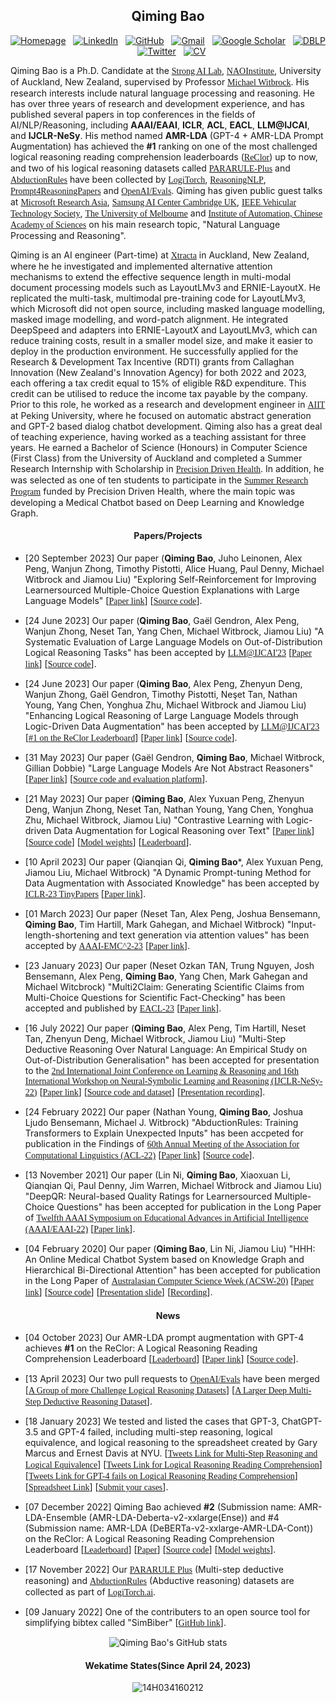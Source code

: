 <div align="center">

## **Qiming Bao**

<p align="center">

[![Homepage](https://img.shields.io/badge/-Homepage-purple?style=flat-square&logo=homepage&logoColor=white&link=https://14h034160212.github.io/)](https://14h034160212.github.io/)&nbsp;&nbsp;
[![LinkedIn](https://img.shields.io/badge/-LinkedIn-blue?style=flat-square&logo=Linkedin&logoColor=white&link=https://www.linkedin.com/in/qiming-bill-bao-773757166/)](https://www.linkedin.com/in/qiming-bill-bao-773757166/)&nbsp;&nbsp;
[![GitHub](https://img.shields.io/badge/-GitHub-black?style=flat-square&logo=GitHub&logoColor=white&link=https://github.com/14H034160212)](https://github.com/14H034160212)&nbsp;&nbsp;
[![Gmail](https://img.shields.io/badge/-Gmail-red?style=flat-square&logo=Gmail&logoColor=white&link=mailto:qiming.bao@auckland.ac.nz)](mailto:qiming.bao@auckland.ac.nz)&nbsp;&nbsp;
[![Google Scholar](https://img.shields.io/badge/-Google%20Scholar-blue?style=flat-square&logo=Google%20Scholar&logoColor=white&link=https://scholar.google.com/citations?user=t-PqsgcAAAAJ)](https://scholar.google.com/citations?user=t-PqsgcAAAAJ&hl=en)&nbsp;&nbsp;
[![DBLP](https://img.shields.io/badge/-DBLP-yellow?style=flat-square&logo=DBLP&logoColor=white&link=https://dblp.org/pid/126/9037-1.html)](https://dblp.org/pid/126/9037-1.html)&nbsp;&nbsp;
[![Twitter](https://img.shields.io/badge/-Twitter-blue?style=flat-square&logo=Twitter&logoColor=white&link=https://twitter.com/qiming_bao)](https://twitter.com/qiming_bao)&nbsp;&nbsp;
[![CV](https://img.shields.io/badge/-CV-brown?style=flat-square&logo=CV&logoColor=white&link=https://14h034160212.github.io/cv.html)](https://14h034160212.github.io/cv.html)
</p>
</div>



Qiming Bao is a Ph.D. Candidate at the <A href="https://www.ai.ac.nz/sail/"><FONT face="Bitstream Vera Sans">Strong AI Lab</FONT></A>, <A href="https://www.naoinstitute.auckland.ac.nz/"><FONT face="Bitstream Vera Sans">NAOInstitute</FONT></A>, University of Auckland, New Zealand, supervised by Professor <A href="https://profiles.auckland.ac.nz/m-witbrock"><FONT face="Bitstream Vera Sans">Michael Witbrock</FONT></A>. His research interests include natural language processing and reasoning. He has over three years of research and development experience, and has published several papers in top conferences in the fields of AI/NLP/Reasoning, including **AAAI/EAAI**, **ICLR**, **ACL**, **EACL**, **LLM@IJCAI**, and **IJCLR-NeSy**. His method named **AMR-LDA** (GPT-4 + AMR-LDA Prompt Augmentation) has achieved the **#1** ranking on one of the most challenged logical reasoning reading comprehension leaderboards (<A href="https://eval.ai/web/challenges/challenge-page/503/leaderboard/1347"><FONT face="Bitstream Vera Sans">ReClor</FONT></A>) up to now, and two of his logical reasoning datasets called <A href="https://github.com/Strong-AI-Lab/PARARULE-Plus"><FONT face="Bitstream Vera Sans">PARARULE-Plus</FONT></A> and <A href="https://github.com/Strong-AI-Lab/AbductionRules"><FONT face="Bitstream Vera Sans">AbductionRules</FONT></A> have been collected by <A href="https://www.logitorch.ai/"><FONT face="Bitstream Vera Sans">LogiTorch</FONT></A>, <A href="https://github.com/FreedomIntelligence/ReasoningNLP"><FONT face="Bitstream Vera Sans">ReasoningNLP</FONT></A>, <A href="https://github.com/zjunlp/Prompt4ReasoningPapers"><FONT face="Bitstream Vera Sans">Prompt4ReasoningPapers</FONT></A> and <A href="https://github.com/openai/evals/pull/651"><FONT face="Bitstream Vera Sans">OpenAI/Evals</FONT></A>. Qiming has given public guest talks at <A href="https://youtu.be/nfNbSZPY4EU"><FONT face="Bitstream Vera Sans">Microsoft Research Asia</FONT></A>, <A href="https://youtu.be/0ZkayBD3WVY"><FONT face="Bitstream Vera Sans">Samsung AI Center Cambridge UK</FONT></A>, <A href="https://youtu.be/ZzCpq5gXQto"><FONT face="Bitstream Vera Sans">IEEE Vehicular Technology Society</FONT></A>, <A href="https://14h034160212.github.io/Invitation_UoM_NLP_Reading_Group.pdf"><FONT face="Bitstream Vera Sans">The University of Melbourne</FONT></A> and <A href="https://14h034160212.github.io/Chinese_Academy_of_Sciences_Invitation_Letter.pdf"><FONT face="Bitstream Vera Sans">Institute of Automation, Chinese Academy of Sciences</FONT></A> on his main research topic, "Natural Language Processing and Reasoning".

Qiming is an AI engineer (Part-time) at <A href="https://xtracta.com/"><FONT face="Bitstream Vera Sans">Xtracta</FONT></A> in Auckland, New Zealand, where he he investigated and implemented alternative attention mechanisms to extend the effective sequence length in multi-modal document processing models such as LayoutLMv3 and ERNIE-LayoutX. He replicated the multi-task, multimodal pre-training code for LayoutLMv3, which Microsoft did not open source, including masked language modelling, masked image modelling, and word-patch alignment. He integrated DeepSpeed and adapters into ERNIE-LayoutX and LayoutLMv3, which can reduce training costs, result in a smaller model size, and make it easier to deploy in the production environment. He successfully applied for the Research & Development Tax Incentive (RDTI) grants from Callaghan Innovation (New Zealand's Innovation Agency) for both 2022 and 2023, each offering a tax credit equal to 15% of eligible R&D expenditure. This credit can be utilised to reduce the income tax payable by the company. Prior to this role, he worked as a research and development engineer in <A href="https://www.aiit.org.cn/p_enPage"><FONT face="Bitstream Vera Sans">AIIT</FONT></A> at Peking University, where he focused on automatic abstract generation and GPT-2 based dialog chatbot development. Qiming also has a great deal of teaching experience, having worked as a teaching assistant for three years. He earned a Bachelor of Science (Honours) in Computer Science (First Class) from the University of Auckland and completed a Summer Research Internship with Scholarship in <A href="https://precisiondrivenhealth.com/"><FONT face="Bitstream Vera Sans">Precision Driven Health</FONT></A>. In addition, he was selected as one of ten students to participate in the <A href="https://precisiondrivenhealth.com/an-online-system-for-answering-medical-questions/"><FONT face="Bitstream Vera Sans">Summer Research Program</FONT></A> funded by Precision Driven Health, where the main topic was developing a Medical Chatbot based on Deep Learning and Knowledge Graph.

<!--**I am open to looking for a full-time job opportunity related to Post-doc Researcher, Machine Learning/AI Engineer. I am passionate and skilled in data-driven projects, especially on Natural Language Processing, with more than three years of work and project experience. I can bring state-of-the-art ideas and technology to your lab/company.** -->

<h4 align="center">Papers/Projects</h4>

- [20 September 2023] Our paper (**Qiming Bao**, Juho Leinonen, Alex Peng, Wanjun Zhong, Timothy Pistotti, Alice Huang, Paul Denny, Michael Witbrock and Jiamou Liu) "Exploring Self-Reinforcement for Improving Learnersourced Multiple-Choice Question Explanations with Large Language Models" [<A href="http://arxiv.org/abs/2309.10444"><FONT face="Bitstream Vera Sans">Paper link</FONT></A>] [<A href="https://github.com/Strong-AI-Lab/Explanation-Generation"><FONT face="Bitstream Vera Sans">Source code</FONT></A>].<br />

- [24 June 2023] Our paper (**Qiming Bao**, Gaël Gendron, Alex Peng, Wanjun Zhong, Neset Tan, Yang Chen, Michael Witbrock, Jiamou Liu) "A Systematic Evaluation of Large Language Models on Out-of-Distribution Logical Reasoning Tasks" has been accepted by <A href="https://bigmodel.ai/llm-ijcai23"><FONT face="Bitstream Vera Sans">LLM@IJCAI'23</FONT></A> [<A href="https://arxiv.org/abs/2310.09430"><FONT face="Bitstream Vera Sans">Paper link</FONT></A>] [<A href="https://github.com/Strong-AI-Lab/Logical-and-abstract-reasoning"><FONT face="Bitstream Vera Sans">Source code</FONT></A>].

- [24 June 2023] Our paper (**Qiming Bao**, Alex Peng, Zhenyun Deng, Wanjun Zhong, Gaël Gendron, Timothy Pistotti, Neşet Tan, Nathan Young, Yang Chen, Yonghua Zhu, Michael Witbrock and Jiamou Liu) "Enhancing Logical Reasoning of Large Language Models through Logic-Driven Data Augmentation" has been accepted by <A href="https://bigmodel.ai/llm-ijcai23"><FONT face="Bitstream Vera Sans">LLM@IJCAI'23</FONT></A> [<A href="https://eval.ai/web/challenges/challenge-page/503/leaderboard/1347"><FONT face="Bitstream Vera Sans">#1 on the ReClor Leaderboard</FONT></A>] [<A href="https://arxiv.org/abs/2305.12599v2"><FONT face="Bitstream Vera Sans">Paper link</FONT></A>] [<A href="https://github.com/Strong-AI-Lab/Logical-Equivalence-driven-AMR-Data-Augmentation-for-Representation-Learning"><FONT face="Bitstream Vera Sans">Source code</FONT></A>].

- [31 May 2023] Our paper (Gaël Gendron, **Qiming Bao**, Michael Witbrock, Gillian Dobbie) "Large Language Models Are Not Abstract Reasoners" [<A href="https://arxiv.org/abs/2305.19555"><FONT face="Bitstream Vera Sans">Paper link</FONT></A>] [<A href="https://github.com/Strong-AI-Lab/Logical-and-abstract-reasoning"><FONT face="Bitstream Vera Sans">Source code and evaluation platform</FONT></A>].<br />

- [21 May 2023] Our paper (**Qiming Bao**, Alex Yuxuan Peng, Zhenyun Deng, Wanjun Zhong, Neset Tan, Nathan Young, Yang Chen, Yonghua Zhu, Michael Witbrock, Jiamou Liu) "Contrastive Learning with Logic-driven Data Augmentation for Logical Reasoning over Text" [<A href="https://arxiv.org/abs/2305.12599"><FONT face="Bitstream Vera Sans">Paper link</FONT></A>] [<A href="https://github.com/Strong-AI-Lab/Logical-Equivalence-driven-AMR-Data-Augmentation-for-Representation-Learning"><FONT face="Bitstream Vera Sans">Source code</FONT></A>] [<A href="https://huggingface.co/qbao775/AMR-LE-DeBERTa-V2-XXLarge-Contraposition"><FONT face="Bitstream Vera Sans">Model weights</FONT></A>] [<A href="https://eval.ai/web/challenges/challenge-page/503/leaderboard/1347"><FONT face="Bitstream Vera Sans">Leaderboard</FONT></A>].<br />

- [10 April 2023] Our paper (Qianqian Qi, **Qiming Bao***, Alex Yuxuan Peng, Jiamou Liu, Michael Witbrock) "A Dynamic Prompt-tuning Method for Data Augmentation with Associated Knowledge" has been accepted by <A href="https://openreview.net/group?id=ICLR.cc/2023/TinyPapers"><FONT face="Bitstream Vera Sans">ICLR-23 TinyPapers</FONT></A> [<A href="https://openreview.net/forum?id=hli7A0ioiS_"><FONT face="Bitstream Vera Sans">Paper link</FONT></A>].<br />
  
- [01 March 2023] Our paper (Neset Tan, Alex Peng, Joshua Bensemann, **Qiming Bao**, Tim Hartill, Mark Gahegan, and Michael Witbrock) "Input-length-shortening and text generation via attention values" has been accepted by <A href="https://www.emc2-ai.org/aaai-23"><FONT face="Bitstream Vera Sans">AAAI-EMC^2-23</FONT></A> [<A href="https://arxiv.org/abs/2303.07585"><FONT face="Bitstream Vera Sans">Paper link</FONT></A>].<br />
    
- [23 January 2023] Our paper (Neset Ozkan TAN, Trung Nguyen, Josh Bensemann, Alex Peng, **Qiming Bao**, Yang Chen, Mark Gahegan and Michael Witcbrock) "Multi2Claim: Generating Scientific Claims from Multi-Choice Questions for Scientific Fact-Checking" has been accepted and published by <A href="https://2023.eacl.org/"><FONT face="Bitstream Vera Sans">EACL-23</FONT></A> [<A href="https://aclanthology.org/2023.eacl-main.194/"><FONT face="Bitstream Vera Sans">Paper link</FONT></A>]. <br />
    
- [16 July 2022] Our paper (**Qiming Bao**, Alex Peng, Tim Hartill, Neset Tan, Zhenyun Deng, Michael Witbrock, Jiamou Liu) "Multi-Step Deductive Reasoning Over Natural Language: An Empirical Study on Out-of-Distribution Generalisation" has been accepted for presentation to the <A href="http://ceur-ws.org/Vol-3212/"><FONT face="Bitstream Vera Sans">2nd International Joint Conference on Learning & Reasoning and 16th International Workshop on Neural-Symbolic Learning and Reasoning (IJCLR-NeSy-22)</FONT></A> [<A href="https://ceur-ws.org/Vol-3212/paper15.pdf"><FONT face="Bitstream Vera Sans">Paper link</FONT></A>] [<A href="https://github.com/Strong-AI-Lab/Multi-Step-Deductive-Reasoning-Over-Natural-Language"><FONT face="Bitstream Vera Sans">Source code and dataset</FONT></A>] [<A href="http://ilp.doc.ic.ac.uk/ijclr22_videos/NeSy%20Session%205%20-%20Thursday%2029th%20-%2014_40%20-%2015_50%20(BST)%20includes%20NeSy%20Invited%20Talk%20William%20Cohen.mp4"><FONT face="Bitstream Vera Sans">Presentation recording</FONT></A>]. <br />
    
- [24 February 2022] Our paper (Nathan Young, **Qiming Bao**, Joshua Ljudo Bensemann, Michael J. Witbrock) "AbductionRules: Training Transformers to Explain Unexpected Inputs" has been accpeted for publication in the Findings of <A href="https://www.2022.aclweb.org/"><FONT face="Bitstream Vera Sans">60th Annual Meeting of the Association for Computational Linguistics (ACL-22)</FONT></A> [<A href="https://aclanthology.org/2022.findings-acl.19/"><FONT face="Bitstream Vera Sans">Paper link</FONT></A>] [<A href="https://github.com/Strong-AI-Lab/AbductionRules"><FONT face="Bitstream Vera Sans">Source code</FONT></A>].<br />
  
- [13 November 2021] Our paper (Lin Ni, **Qiming Bao**, Xiaoxuan Li, Qianqian Qi, Paul Denny, Jim Warren, Michael Witbrock and Jiamou Liu) "DeepQR: Neural-based Quality Ratings for Learnersourced Multiple-Choice Questions" has been accepted for publication in the Long Paper of <A href="https://aaai.org/conference/aaai/aaai-22/eaai-22/"><FONT face="Bitstream Vera Sans">Twelfth AAAI Symposium on Educational Advances in Artificial Intelligence (AAAI/EAAI-22)</FONT></A> [<A href="https://ojs.aaai.org/index.php/AAAI/article/view/21562"><FONT face="Bitstream Vera Sans">Paper link</FONT></A>]. <br />

- [04 February 2020] Our paper (**Qiming Bao**, Lin Ni, Jiamou Liu) "HHH: An Online Medical Chatbot System based on Knowledge Graph and Hierarchical Bi-Directional Attention" has been accepted for publication in the Long Paper of <A href="https://acsw.core.edu.au/2020-acsw-home"><FONT face="Bitstream Vera Sans">Australasian Computer Science Week (ACSW-20)</FONT></A> [<A href="https://arxiv.org/abs/2002.03140"><FONT face="Bitstream Vera Sans">Paper link</FONT></A>] [<A href="https://github.com/14H034160212/HHH-An-Online-Question-Answering-System-for-Medical-Questions"><FONT face="Bitstream Vera Sans">Source code</FONT></A>] [<A href="https://www.youtube.com/redirect?event=comments&redir_token=QUFFLUhqbWtqVHRmbzdQYVJFSW9odl9qZF9CWTdxUXdvQXxBQ3Jtc0ttQjRBdktkOFQ1enpvUGk1X0ZLT0hIb3g5WnhZWjVyVjFiVUQ1STdTeW9pMXdpYlJWSk9xeVA0Y01Qbm85bkQtRWxjdlk5TWdfY2I0OFNIazBhRkFoNEN6YmdjYTFaVnh3Ynkyel9LQjNhbkZ4WGxwQQ&q=https%3A%2F%2Fdocs.google.com%2Fpresentation%2Fd%2F15BfDM07IdUJiqONTAXAhIk3Y8a6oWn_2%2Fedit%3Fusp%3Dsharing%26ouid%3D116744487318855501460%26rtpof%3Dtrue%26sd%3Dtrue&stzid=UgxhkQ3dcho0vzjqWIV4AaABAg"><FONT face="Bitstream Vera Sans">Presentation slide</FONT></A>] [<A href="https://youtu.be/zTK3zZtxHs4"><FONT face="Bitstream Vera Sans">Recording</FONT></A>]. <br />
<h4 align="center">News</h4>

- [04 October 2023] Our AMR-LDA prompt augmentation with GPT-4 achieves **#1** on the ReClor: A Logical Reasoning Reading Comprehension Leaderboard [<A href="https://eval.ai/web/challenges/challenge-page/503/leaderboard/1347"><FONT face="Bitstream Vera Sans">Leaderboard</FONT></A>] [<A href="https://arxiv.org/abs/2305.12599v2"><FONT face="Bitstream Vera Sans">Paper link</FONT></A>] [<A href="https://github.com/Strong-AI-Lab/Logical-Equivalence-driven-AMR-Data-Augmentation-for-Representation-Learning"><FONT face="Bitstream Vera Sans">Source code</FONT></A>].

- [13 April 2023] Our two pull requests to <A href="https://github.com/openai/evals"><FONT face="Bitstream Vera Sans">OpenAI/Evals</FONT></A> have been merged 
        [<A href="https://github.com/openai/evals/pull/648"><FONT face="Bitstream Vera Sans">A Group of more Challenge Logical Reasoning Datasets</FONT></A>]
	[<A href="https://github.com/openai/evals/pull/651"><FONT face="Bitstream Vera Sans">A Larger Deep Multi-Step Deductive Reasoning Dataset</FONT></A>]. <br />

- [18 January 2023] We tested and listed the cases that GPT-3, ChatGPT-3.5 and GPT-4 failed, including multi-step reasoning, logical equivalence, and logical reasoning to the spreadsheet created by Gary Marcus and Ernest Davis at NYU.
        [<A href="https://twitter.com/qiming_bao/status/1615311194931490818"><FONT face="Bitstream Vera Sans">Tweets Link for Multi-Step Reasoning and Logical Equivalence</FONT></A>] [<A href="https://twitter.com/qiming_bao/status/1625688954514333698"><FONT face="Bitstream Vera Sans">Tweets Link for Logical Reasoning Reading Comprehension</FONT></A>] [<A href="https://twitter.com/qiming_bao/status/1642067379319607296"><FONT face="Bitstream Vera Sans">Tweets Link for GPT-4 fails on Logical Reasoning Reading Comprehension</FONT></A>] [<A href="https://docs.google.com/spreadsheets/d/1kDSERnROv5FgHbVN8z_bXH9gak2IXRtoqz0nwhrviCw/edit#gid=1302320625"><FONT face="Bitstream Vera Sans">Spreadsheet Link</FONT></A>] [<A href="https://researchrabbit.typeform.com/llmerrors?typeform-source=www.linkedin.com"><FONT face="Bitstream Vera Sans">Submit your cases</FONT></A>]. <br />

- [07 December 2022] Qiming Bao achieved **#2** (Submission name: AMR-LDA-Ensemble (AMR-LDA-Deberta-v2-xxlarge(Ense)) and #4 (Submission name: AMR-LDA (DeBERTa-v2-xxlarge-AMR-LDA-Cont)) on the ReClor: A Logical Reasoning Reading Comprehension Leaderboard [<A href="https://eval.ai/web/challenges/challenge-page/503/leaderboard/1347"><FONT face="Bitstream Vera Sans">Leaderboard</FONT></A>] [<A href="https://arxiv.org/abs/2305.12599"><FONT face="Bitstream Vera Sans">Paper</FONT></A>] [<A href="https://github.com/Strong-AI-Lab/Logical-Equivalence-driven-AMR-Data-Augmentation-for-Representation-Learning"><FONT face="Bitstream Vera Sans">Source code</FONT></A>] [<A href="https://huggingface.co/qbao775/AMR-LE-DeBERTa-V2-XXLarge-Contraposition"><FONT face="Bitstream Vera Sans">Model weights</FONT></A>]. <br />

- [17 November 2022] Our <A href="https://github.com/Strong-AI-Lab/PARARULE-Plus"><FONT face="Bitstream Vera Sans">PARARULE Plus</FONT></A> (Multi-step deductive reasoning) and <A href="https://github.com/Strong-AI-Lab/AbductionRules"><FONT face="Bitstream Vera Sans">AbductionRules</FONT></A> (Abductive reasoning) datasets are collected as part of <A href="https://www.logitorch.ai/"><FONT face="Bitstream Vera Sans">LogiTorch.ai</FONT></A>. <br/>

- [09 January 2022] One of the contributers to an open source tool for simplifying bibtex called "SimBiber" [<A href="https://github.com/MLNLP-World/SimBiber"><FONT face="Bitstream Vera Sans">GitHub link</FONT></A>]. <br />


<p align="center">
  <img src="https://github-readme-stats.vercel.app/api?username=14H034160212&PAT_1=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&show_icons=true&theme=radical" alt="Qiming Bao's GitHub stats"/>
</p>

<h4 align="center">Wekatime States(Since April 24, 2023)</h4>
<div>
<p align = "center"><img src="https://github-readme-stats.vercel.app/api/wakatime?username=14H034160212&langs_count=4&show_icons=true&locale=en&theme=nord&layout=compact&hide_title=true&hide_border=true" alt="14H034160212" /></p>
</div>

